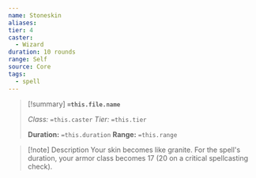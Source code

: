 ```yaml
---
name: Stoneskin
aliases: 
tier: 4
caster:
  - Wizard
duration: 10 rounds
range: Self
source: Core
tags:
  - spell
---
```


> [!summary] **`=this.file.name`**
> 
> *Class:* `=this.caster`
> *Tier:* `=this.tier`
> 
> **Duration:** `=this.duration`
> **Range:** `=this.range`

>[!note] Description
> Your skin becomes like granite. For the spell's duration, your armor class becomes 17 (20 on a critical spellcasting check).